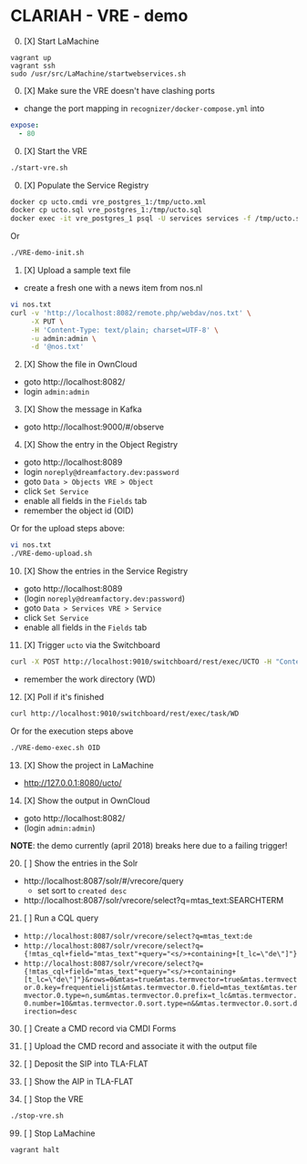 # CLARIAH - VRE - demo

0. [X] Start LaMachine
```
vagrant up
vagrant ssh
sudo /usr/src/LaMachine/startwebservices.sh
```
0. [X] Make sure the VRE doesn't have clashing ports
  - change the port mapping in `recognizer/docker-compose.yml` into
```yml
expose:
  - 80
```
0. [X] Start the VRE
```sh
./start-vre.sh
```
0. [X] Populate the Service Registry
```sh
docker cp ucto.cmdi vre_postgres_1:/tmp/ucto.xml
docker cp ucto.sql vre_postgres_1:/tmp/ucto.sql
docker exec -it vre_postgres_1 psql -U services services -f /tmp/ucto.sql
```
Or
```sh
./VRE-demo-init.sh
```

1. [X] Upload a sample text file
  - create a fresh one with a news item from nos.nl
```sh
vi nos.txt
curl -v 'http://localhost:8082/remote.php/webdav/nos.txt' \
     -X PUT \
     -H 'Content-Type: text/plain; charset=UTF-8' \
     -u admin:admin \
     -d '@nos.txt'
```
2. [X] Show the file in OwnCloud
  - goto http://localhost:8082/
  - login `admin:admin`
3. [X] Show the message in Kafka
  - goto http://localhost:9000/#/observe
4. [X] Show the entry in the Object Registry
  - goto http://localhost:8089
  - login `noreply@dreamfactory.dev:password`
  - goto `Data > Objects VRE > Object`
  - click `Set Service`
  - enable all fields in the `Fields` tab
  - remember the object id (OID)

Or for the upload steps above:
```sh
vi nos.txt
./VRE-demo-upload.sh
```

10. [X] Show the entries in the Service Registry
  - goto http://localhost:8089
  - (login `noreply@dreamfactory.dev:password`)
  - goto `Data > Services VRE > Service`
  - click `Set Service`
  - enable all fields in the `Fields` tab
11. [X] Trigger `ucto` via the Switchboard
```sh
curl -X POST http://localhost:9010/switchboard/rest/exec/UCTO -H "Content-Type: application/json" -d '{ "params": [ { "name": "untokinput", "type": "file", "value": OID, "params": [ { "language": "nld", "author": "F. Emmer" } ] } ] }'
```
  - remember the work directory (WD)
12. [X] Poll if it's finished
```sh
curl http://localhost:9010/switchboard/rest/exec/task/WD
```

Or for the execution steps above
```sh
./VRE-demo-exec.sh OID
```

13. [X] Show the project in LaMachine
  - http://127.0.0.1:8080/ucto/
14. [X] Show the output in OwnCloud
  - goto http://localhost:8082/
  - (login `admin:admin`)

__NOTE__: the demo currently (april 2018) breaks here due to a failing trigger!

20. [ ] Show the entries in the Solr
  - http://localhost:8087/solr/#/vrecore/query
    - set sort to `created desc`
  - http://localhost:8087/solr/vrecore/select?q=mtas_text:SEARCHTERM 
21. [ ] Run a CQL query
  - `http://localhost:8087/solr/vrecore/select?q=mtas_text:de`
  - `http://localhost:8087/solr/vrecore/select?q={!mtas_cql+field="mtas_text"+query="<s/>+containing+[t_lc=\"de\"]"}`
  - `http://localhost:8087/solr/vrecore/select?q={!mtas_cql+field="mtas_text"+query="<s/>+containing+[t_lc=\"de\"]"}&rows=0&mtas=true&mtas.termvector=true&mtas.termvector.0.key=frequentielijst&mtas.termvector.0.field=mtas_text&mtas.termvector.0.type=n,sum&mtas.termvector.0.prefix=t_lc&mtas.termvector.0.number=10&mtas.termvector.0.sort.type=n&&mtas.termvector.0.sort.direction=desc`

30. [ ] Create a CMD record via CMDI Forms
31. [ ] Upload the CMD record and associate it with the output file
32. [ ] Deposit the SIP into TLA-FLAT
33. [ ] Show the AIP in TLA-FLAT

99. [ ] Stop the VRE
```sh
./stop-vre.sh
```
99. [ ] Stop LaMachine
```
vagrant halt
```
